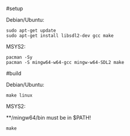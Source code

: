 #setup

Debian/Ubuntu:
```
sudo apt-get update
sudo apt-get install libsdl2-dev gcc make
```

MSYS2:
```
pacman -Sy
pacman -S mingw64-w64-gcc mingw-w64-SDL2 make
```

#build

Debian/Ubuntu:
```
make linux
```

MSYS2:

**/mingw64/bin must be in $PATH!

```
make
```
